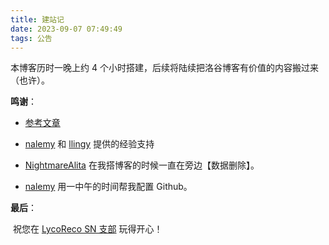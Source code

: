 ```yaml
---
title: 建站记
date: 2023-09-07 07:49:49
tags: 公告
---
```


本博客历时一晚上约 $4$ 个小时搭建，后续将陆续把洛谷博客有价值的内容搬过来（也许）。

**鸣谢**：

- [参考文章](https://zhuanlan.zhihu.com/p/60578464)

- [nalemy](https://nalemy.github.io/) 和 [llingy](https://llingy.top) 提供的经验支持
- [NightmareAlita](https://nightmarealita.top) 在我搭博客的时候一直在旁边【数据删除】。
- [nalemy](https://nalemy.github.io/) 用一中午的时间帮我配置 Github。

**最后**：

​    祝您在 [LycoReco SN 支部](https://slongod.top) 玩得开心！
